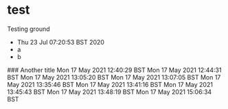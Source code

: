 # test
Testing ground

- Thu 23 Jul 07:20:53 BST 2020
- a
- b

### Another title
Mon 17 May 2021 12:40:29 BST
Mon 17 May 2021 12:44:31 BST
Mon 17 May 2021 13:05:20 BST
Mon 17 May 2021 13:07:05 BST
Mon 17 May 2021 13:35:46 BST
Mon 17 May 2021 13:41:16 BST
Mon 17 May 2021 13:45:43 BST
Mon 17 May 2021 13:48:19 BST
Mon 17 May 2021 15:06:34 BST
